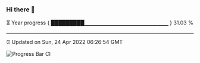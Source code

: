 ### Hi there 👋

⏳ Year progress { █████████▁▁▁▁▁▁▁▁▁▁▁▁▁▁▁▁▁▁▁▁▁ } 31.03 %

---

⏰ Updated on Sun, 24 Apr 2022 06:26:54 GMT

![Progress Bar CI](https://github.com/ZhaoGui/ZhaoGui/workflows/Progress%20Bar%20CI/badge.svg)
